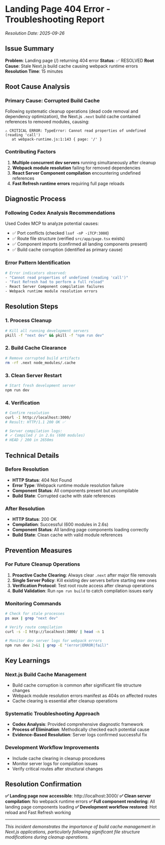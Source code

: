 # Landing Page 404 Error - Troubleshooting Report
*Resolution Date: 2025-09-26*

## Issue Summary

**Problem**: Landing page (/) returning 404 error
**Status**: ✅ RESOLVED
**Root Cause**: Stale Next.js build cache causing webpack runtime errors
**Resolution Time**: 15 minutes

## Root Cause Analysis

### Primary Cause: Corrupted Build Cache
Following systematic cleanup operations (dead code removal and dependency optimization), the Next.js `.next` build cache contained references to removed modules, causing:

```
⚠️ CRITICAL ERROR: TypeError: Cannot read properties of undefined (reading 'call')
   at webpack-runtime.js:1:143 { page: '/' }
```

### Contributing Factors
1. **Multiple concurrent dev servers** running simultaneously after cleanup
2. **Webpack module resolution** failing for removed dependencies
3. **React Server Component compilation** encountering undefined references
4. **Fast Refresh runtime errors** requiring full page reloads

## Diagnostic Process

### Following Codex Analysis Recommendations
Used Codex MCP to analyze potential causes:
- ✅ Port conflicts (checked `lsof -nP -iTCP:3000`)
- ✅ Route file structure (verified `src/app/page.tsx` exists)
- ✅ Component imports (confirmed all landing components present)
- ✅ Build cache corruption (identified as primary cause)

### Error Pattern Identification
```bash
# Error indicators observed:
- "Cannot read properties of undefined (reading 'call')"
- "Fast Refresh had to perform a full reload"
- React Server Component compilation failures
- Webpack runtime module resolution errors
```

## Resolution Steps

### 1. Process Cleanup
```bash
# Kill all running development servers
pkill -f "next dev" && pkill -f "npm run dev"
```

### 2. Build Cache Clearance
```bash
# Remove corrupted build artifacts
rm -rf .next node_modules/.cache
```

### 3. Clean Server Restart
```bash
# Start fresh development server
npm run dev
```

### 4. Verification
```bash
# Confirm resolution
curl -I http://localhost:3000/
# Result: HTTP/1.1 200 OK ✅

# Server compilation logs:
# ✓ Compiled / in 2.6s (600 modules)
# HEAD / 200 in 2650ms
```

## Technical Details

### Before Resolution
- **HTTP Status**: 404 Not Found
- **Error Type**: Webpack runtime module resolution failure
- **Component Status**: All components present but uncompilable
- **Build State**: Corrupted cache with stale references

### After Resolution
- **HTTP Status**: 200 OK
- **Compilation**: Successful (600 modules in 2.6s)
- **Component Status**: All landing page components loading correctly
- **Build State**: Clean cache with valid module references

## Prevention Measures

### For Future Cleanup Operations
1. **Proactive Cache Clearing**: Always clear `.next` after major file removals
2. **Single Server Policy**: Kill existing dev servers before starting new ones
3. **Verification Protocol**: Test root route access after cleanup operations
4. **Build Validation**: Run `npm run build` to catch compilation issues early

### Monitoring Commands
```bash
# Check for stale processes
ps aux | grep "next dev"

# Verify route compilation
curl -s -I http://localhost:3000/ | head -n 1

# Monitor dev server logs for webpack errors
npm run dev 2>&1 | grep -E "(error|ERROR|fail)"
```

## Key Learnings

### Next.js Build Cache Management
- Build cache corruption is common after significant file structure changes
- Webpack module resolution errors manifest as 404s on affected routes
- Cache clearing is essential after cleanup operations

### Systematic Troubleshooting Approach
- **Codex Analysis**: Provided comprehensive diagnostic framework
- **Process of Elimination**: Methodically checked each potential cause
- **Evidence-Based Resolution**: Server logs confirmed successful fix

### Development Workflow Improvements
- Include cache clearing in cleanup procedures
- Monitor server logs for compilation issues
- Verify critical routes after structural changes

## Resolution Confirmation

**✅ Landing page now accessible**: http://localhost:3000/
**✅ Clean server compilation**: No webpack runtime errors
**✅ Full component rendering**: All landing page components loading
**✅ Development workflow restored**: Hot reload and Fast Refresh working

---

*This incident demonstrates the importance of build cache management in Next.js applications, particularly following significant file structure modifications during cleanup operations.*